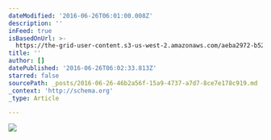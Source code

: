 ```yaml
---
dateModified: '2016-06-26T06:01:00.008Z'
description: ''
inFeed: true
isBasedOnUrl: >-
  https://the-grid-user-content.s3-us-west-2.amazonaws.com/aeba2972-b520-4471-903a-674f1b09c4ae.jpg
title: ''
author: []
datePublished: '2016-06-26T06:02:33.813Z'
starred: false
sourcePath: _posts/2016-06-26-46b2a56f-15a9-4737-a7d7-8ce7e178c919.md
_context: 'http://schema.org'
_type: Article

---
```

![](https://the-grid-user-content.s3-us-west-2.amazonaws.com/aeba2972-b520-4471-903a-674f1b09c4ae.jpg)